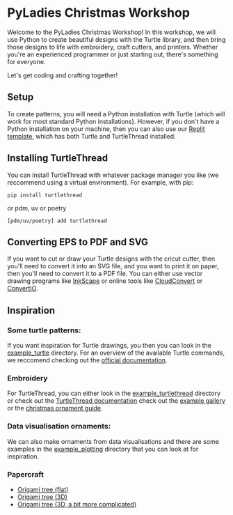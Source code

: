 # PyLadies Christmas Workshop

Welcome to the PyLadies Christmas Workshop! In this workshop, we will use Python to create beautiful designs with the Turtle library, and then bring those designs to life with embroidery, craft cutters, and printers. Whether you're an experienced programmer or just starting out, there's something for everyone.

Let's get coding and crafting together!

## Setup

To create patterns, you will need a Python installation with Turtle (which will work for most standard Python installations). However, if you don't have a Python installation on your machine, then you can also use our [Replit template](https://replit.com/@MarieRoald/Turtle-and-TurtleThread?v=1), which has both Turtle and TurtleThread installed.

## Installing TurtleThread

You can install TurtleThread with whatever package manager you like (we reccommend using a virtual environment). For example, with pip:

```raw
pip install turtlethread
```

or pdm, uv or poetry

```raw
[pdm/uv/poetry] add turtlethread
```

## Converting EPS to PDF and SVG

If you want to cut or draw your Turtle designs with the cricut cutter, then you'll need to convert it into an SVG file, and you want to print it on paper, then you'll need to convert it to a PDF file. You can either use vector drawing programs like [InkScape](https://inkscape.org/) or online tools like [CloudConvert](https://cloudconvert.com) or [ConvertIO](https://convertio.co/).

## Inspiration

### Some turtle patterns:
If you want inspiration for Turtle drawings, you then you can look in the [example_turtle](./example_turtle) directory. For an overview of the available Turtle commands, we reccomend checking out the [official documentation](https://docs.python.org/3/library/turtle.html).

### Embroidery
For TurtleThread, you can either look in the [example_turtlethread](./example_turtlethread) directory or check out the [TurtleThread documentation](https://turtlethread.com/) check out the [example gallery](https://turtlethread.com/en/auto_examples/index.html) or the [christmas ornament guide](https://turtlethread.com/en/christmas/index.html).

### Data visualisation ornaments:

We can also make ornaments from data visualisations and there are some examples in the [example_plotting](./example_plotting/) directory that you can look at for inspiration.

### Papercraft
* [Origami tree (flat)](https://origami-resource-center.com/traditional-origami-tree/)
* [Origami tree (3D)](https://www.redtedart.com/easy-origami-christmas-tree-diy/)
* [Origami tree (3D, a bit more complicated)](https://www.thecraftaholicwitch.com/origami-christmas-tree/)
